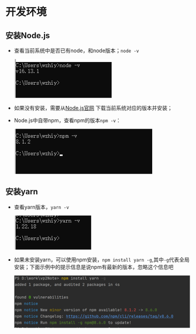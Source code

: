 # 开发环境

## 安装Node.js

- 查看当前系统中是否已有node，和node版本；`node -v`

  ![image-20220411191022429](https://raw.githubusercontent.com/ying010/pic-repo/master/img/2022/04/11/20220411-191023.png)

- 如果没有安装，需要从[Node.js官网](https://nodejs.org/zh-cn/) 下载当前系统对应的版本并安装；

- Node.js中自带npm，查看npm的版本`npm -v`：

  ![image-20220411190943781](https://raw.githubusercontent.com/ying010/pic-repo/master/img/2022/04/11/20220411-190945.png)

## 安装yarn

- 查看yarn版本，`yarn -v`

  ![image-20220411192744790](https://raw.githubusercontent.com/ying010/pic-repo/master/img/2022/04/11/20220411-192746.png)

- 如果未安装yarn，可以使用npm安装，`npm install yarn -g`,其中`-g`代表全局安装；下面示例中的提示信息是说npm有最新的版本，忽略这个信息吧

  ![image-20220411192950583](https://raw.githubusercontent.com/ying010/pic-repo/master/img/2022/04/11/20220411-192952.png)